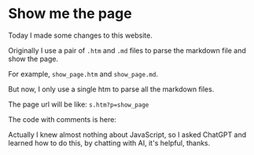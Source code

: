 # Show me the page

Today I made some changes to this website. 

Originally I use a pair of `.htm` and `.md` files to parse the markdown file and show the page.

For example, `show_page.htm` and `show_page.md`.

But now, I only use a single htm to parse all the markdown files.

The page url will be like: `s.htm?p=show_page`

The code with comments is here: 

<script src="https://gist.github.com/jamesec/606636df1542b0afa3b77013b56da240.js"></script>

Actually I knew almost nothing about JavaScript, so I asked ChatGPT and learned how to do this, by chatting with AI, it's helpful, thanks.
